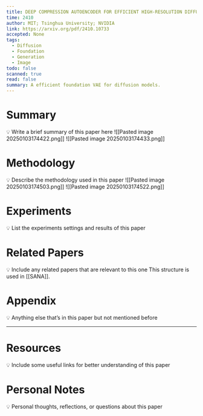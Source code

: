 ```yaml
---
title: DEEP COMPRESSION AUTOENCODER FOR EFFICIENT HIGH-RESOLUTION DIFFUSION MODELS
time: 2410
author: MIT; Tsinghua University; NVIDIA
link: https://arxiv.org/pdf/2410.10733
accepted: None
tags:
  - Diffusion
  - Foundation
  - Generation
  - Image
todo: false
scanned: true
read: false
summary: A efficient foundation VAE for diffusion models.
---
```

# Summary
💡 Write a brief summary of this paper here
![[Pasted image 20250103174422.png]]
![[Pasted image 20250103174433.png]]
# Methodology
💡 Describe the methodology used in this paper
![[Pasted image 20250103174503.png]]
![[Pasted image 20250103174522.png]]
# Experiments
💡 List the experiments settings and results of this paper

# Related Papers
💡 Include any related papers that are relevant to this one
This structure is used in [[SANA]].
# Appendix
💡 Anything else that’s in this paper but not mentioned before

---
# Resources
💡 Include some useful links for better understanding of this paper

# Personal Notes
💡 Personal thoughts, reflections, or questions about this paper